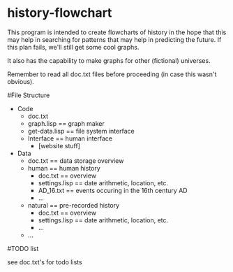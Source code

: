 history-flowchart
=================
This program is intended to create flowcharts of history in the hope that this may help in searching for patterns that may help in predicting the future. If this plan fails, we'll still get some cool graphs.

It also has the capability to make graphs for other (fictional) universes.

Remember to read all doc.txt files before proceeding (in case this wasn't obvious).

#File Structure
- Code
  - doc.txt
  - graph.lisp == graph maker
  - get-data.lisp == file system interface
  - Interface == human interface
     - [website stuff]
- Data
  - doc.txt == data storage overview
  - human == human history
    - doc.txt == overview
    - settings.lisp == date arithmetic, location, etc.
    - AD_16.txt == events occuring in the 16th century AD
    - ...
  - natural == pre-recorded history
    - doc.txt == overview
    - settings.lisp == date arithmetic, location, etc.
    - ...
  - ...

#TODO list

see doc.txt's for todo lists

